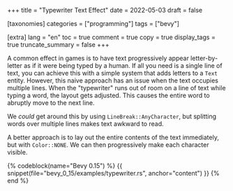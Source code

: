 +++
title = "Typewriter Text Effect"
date = 2022-05-03
draft = false

[taxonomies]
categories = ["programming"]
tags = ["bevy"]

[extra]
lang = "en"
toc = true
comment = true
copy = true
display_tags = true
truncate_summary = false
+++

A common effect in games is to have text progressively appear letter-by-letter as if it were being typed by a human. If all you need is a single line of text, you can achieve this with a simple system that adds letters to a `Text` entity. However, this naive approach has an issue when the text occupies multiple lines. When the "typewriter" runs out of room on a line of text while typing a word, the layout gets adjusted. This causes the entire word to abruptly move to the next line.

We *could* get around this by using `LineBreak::AnyCharacter`, but splitting words over multiple lines makes text awkward to read.

A better approach is to lay out the entire contents of the text immediately, but with `Color::NONE`. We can then progressively make each character visible.

{% codeblock(name="Bevy 0.15") %}
{{ snippet(file="bevy_0_15/examples/typewriter.rs", anchor="content") }}
{% end %}
